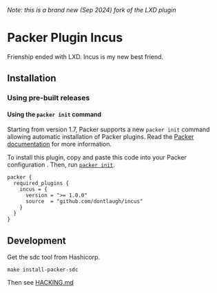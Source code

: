 _Note: this is a brand new (Sep 2024) fork of the LXD plugin_

# Packer Plugin Incus

Frienship ended with LXD. Incus is my new best friend.


## Installation

### Using pre-built releases

#### Using the `packer init` command

Starting from version 1.7, Packer supports a new `packer init` command allowing
automatic installation of Packer plugins. Read the
[Packer documentation](https://www.packer.io/docs/commands/init) for more information.

To install this plugin, copy and paste this code into your Packer configuration .
Then, run [`packer init`](https://www.packer.io/docs/commands/init).

```hcl
packer {
  required_plugins {
    incus = {
      version = ">= 1.0.0"
      source  = "github.com/dontlaugh/incus"
    }
  }
}
```

## Development

Get the sdc tool from Hashicorp.

```
make install-packer-sdc
```

Then see [HACKING.md](./HACKING.md)
